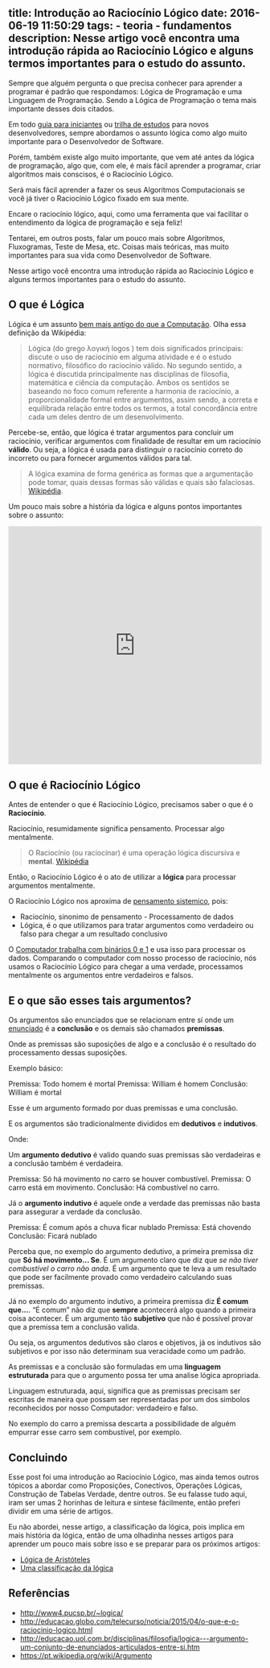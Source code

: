 title: Introdução ao Raciocínio Lógico
date: 2016-06-19 11:50:29
tags:
    - teoria
    - fundamentos
description: Nesse artigo você encontra uma introdução rápida ao Raciocínio Lógico e alguns termos importantes para o estudo do assunto.
---

Sempre que alguém pergunta o que precisa conhecer para aprender a programar é padrão que respondamos: Lógica de Programação e uma Linguagem de Programação. Sendo a Lógica de Programação o tema mais importante desses dois citados. <!-- more -->

Em todo [guia para iniciantes](https://www.google.com/about/careers/students/guide-to-technical-development.html) ou [trilha de estudos](https://woliveiras.com.br/posts/guia-de-estudos-desenvolvedor-front-end-iniciante/) para novos desenvolvedores, sempre abordamos o assunto lógica como algo muito importante para o Desenvolvedor de Software.

Porém, também existe algo muito importante, que vem até antes da lógica de programação, algo que, com ele, é mais fácil aprender a programar, criar algoritmos mais conscisos, é o Raciocínio Lógico.

Será mais fácil aprender a fazer os seus Algoritmos Computacionais se você já tiver o Raciocínio Lógico fixado em sua mente.

Encare o raciocínio lógico, aqui, como uma ferramenta que vai facilitar o entendimento da lógica de programação e seja feliz!

Tentarei, em outros posts, falar um pouco mais sobre Algoritmos, Fluxogramas, Teste de Mesa, etc. Coisas mais teóricas, mas muito importantes para sua vida como Desenvolvedor de Software.

Nesse artigo você encontra uma introdução rápida ao Raciocínio Lógico e alguns termos importantes para o estudo do assunto.

## O que é Lógica

Lógica é um assunto [bem mais antigo do que a Computação](https://pt.wikipedia.org/wiki/Hist%C3%B3ria_da_l%C3%B3gica). Olha essa definição da Wikipédia:

> Lógica (do grego λογική logos ) tem dois significados principais: discute o uso de raciocínio em alguma atividade e é o estudo normativo, filosófico do raciocínio válido. No segundo sentido, a lógica é discutida principalmente nas disciplinas de filosofia, matemática e ciência da computação. Ambos os sentidos se baseando no foco comum referente a harmonia de raciocínio, a proporcionalidade formal entre argumentos, assim sendo, a correta e equilibrada relação entre todos os termos, a total concordância entre cada um deles dentro de um desenvolvimento.

Percebe-se, então, que lógica é tratar argumentos para concluir um raciocínio, verificar argumentos com finalidade de resultar em um raciocínio **válido**. Ou seja, a lógica é usada para distinguir o raciocínio correto do incorreto ou para fornecer argumentos válidos para tal.

> A lógica examina de forma genérica as formas que a argumentação pode tomar, quais dessas formas são válidas e quais são falaciosas.
[Wikipédia](https://pt.wikipedia.org/wiki/L%C3%B3gica).

Um pouco mais sobre a história da lógica e alguns pontos importantes sobre o assunto:

<iframe src="https://www.youtube.com/embed/ozMbmBp3onE" width="100%" height="473px" frameborder="0" scrolling="no" allowfullscreen></iframe>

## O que é Raciocínio Lógico

Antes de entender o que é Raciocínio Lógico, precisamos saber o que é o **Raciocínio**.

Raciocínio, resumidamente significa pensamento. Processar algo mentalmente.

> O Raciocínio (ou raciocinar) é uma operação lógica discursiva e **mental**.
[Wikipédia](https://pt.wikipedia.org/wiki/Racioc%C3%ADnio)

Então, o Raciocínio Lógico é o ato de utilizar a **lógica** para processar argumentos mentalmente.

O Raciocínio Lógico nos aproxima de [pensamento sistemico](https://pt.wikipedia.org/wiki/Pensamento_sist%C3%AAmico), pois:

- Raciocínio, sinonimo de pensamento - Processamento de dados
- Lógica, é o que utilizamos para tratar argumentos como verdadeiro ou falso para chegar a um resultado conclusivo

O [Computador trabalha com binários 0 e 1](http://www.ime.usp.br/~elo/IntroducaoComputacao/Como%20funciona%20um%20computador.htm) e usa isso para processar os dados. Comparando o computador com nosso processo de raciocínio, nós usamos o Raciocínio Lógico para chegar a uma verdade, processamos mentalmente os argumentos entre verdadeiros e falsos.

## E o que são esses tais argumentos?

Os argumentos são enunciados que se relacionam entre sí onde um [enunciado](http://www.dicio.com.br/enunciado/) é a **conclusão** e os demais são chamados **premissas**.

Onde as premissas são suposições de algo e a conclusão é o resultado do processamento dessas suposições.

Exemplo básico:

Premissa: Todo homem é mortal
Premissa: William é homem
Conclusão: William é mortal

Esse é um argumento formado por duas premissas e uma conclusão.

E os argumentos são tradicionalmente divididos em **dedutivos** e **indutivos**.

Onde:

Um **argumento dedutivo** é valido quando suas premissas são verdadeiras e a conclusão também é verdadeira.

Premissa: Só há movimento no carro se houver combustível.
Premissa: O carro está em movimento.
Conclusão: Há combustível no carro.

Já o **argumento indutivo** é aquele onde a verdade das premissas não basta para assegurar a verdade da conclusão.

Premissa: É comum após a chuva ficar nublado
Premissa: Está chovendo
Conclusão: Ficará nublado

Perceba que, no exemplo do argumento dedutivo, a primeira premissa diz que **Só há movimento… Se**. É um argumento claro que diz que *se não tiver combustível o carro não anda*. É um argumento que te leva a um resultado que pode ser facilmente provado como verdadeiro calculando suas premissas.

Já no exemplo do argumento indutivo, a primeira premissa diz **É comum que...**. “É comum” não diz que **sempre** acontecerá algo quando a primeira coisa acontecer. É um argumento tão **subjetivo** que não é possível provar que a premissa tem a conclusão valida.

Ou seja, os argumentos dedutivos são claros e objetivos, já os indutivos são subjetivos e por isso não determinam sua veracidade como um padrão.

As premissas e a conclusão são formuladas em uma **linguagem estruturada** para que o argumento possa ter uma analise lógica apropriada.

Linguagem estruturada, aqui, significa que as premissas precisam ser escritas de maneira que possam ser representadas por um dos simbolos reconhecidos por nosso Computador: verdadeiro e falso.

No exemplo do carro a premissa descarta a possibilidade de alguém empurrar esse carro sem combustível, por exemplo.

## Concluindo

Esse post foi uma introdução ao Raciocínio Lógico, mas ainda temos outros tópicos a abordar como Proposições, Conectívos, Operações Lógicas, Construção de Tabelas Verdade, dentre outros. Se eu falasse tudo aqui, iram ser umas 2 horinhas de leitura e sintese fácilmente, então preferi dividir em uma série de artigos.

Eu não abordei, nesse artigo, a classificação da lógica, pois implica em mais história da lógica, então de uma olhadinha nesses artigos para aprender um pouco mais sobre isso e se preparar para os próximos artigos:

- [Lógica de Aristóteles](http://brasilescola.uol.com.br/filosofia/logica-aristoteles.htm)
- [Uma classificação da lógica](http://www.eumed.net/libros-gratis/2009a/499/UMA%20CLASSIFICACAO%20DA%20LOGICA.htm)

## Referências

- http://www4.pucsp.br/~logica/
- http://educacao.globo.com/telecurso/noticia/2015/04/o-que-e-o-raciocinio-logico.html
- http://educacao.uol.com.br/disciplinas/filosofia/logica---argumento-um-conjunto-de-enunciados-articulados-entre-si.htm
- https://pt.wikipedia.org/wiki/Argumento
